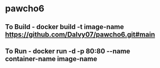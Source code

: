 # pawcho6
## To Build - docker build -t image-name https://github.com/Dalvy07/pawcho6.git#main
## To Run - docker run -d -p 80:80 --name container-name image-name

